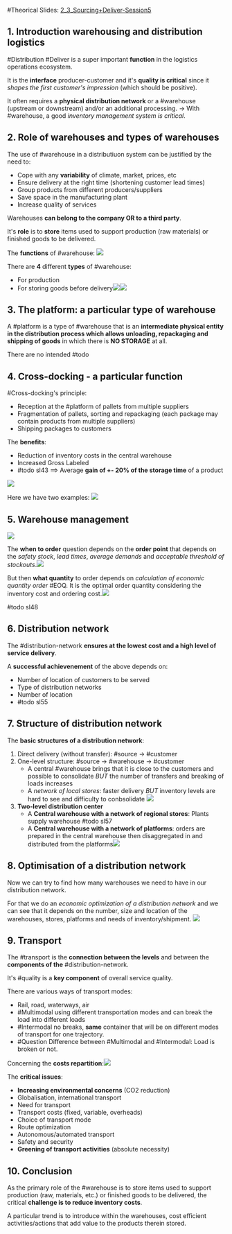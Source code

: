 #Theorical 
Slides: [2_3_Sourcing+Deliver-Session5](2_3_Sourcing+Deliver-Session5.pdf#page=33)
## 1. Introduction warehousing and distribution logistics
#Distribution #Deliver is a super important **function** in the logistics operations ecosystem.

It is the **interface** producer-customer and it's **quality is critical** since it *shapes the first customer's impression* (which should be positive).

It often requires a **physical distribution network** or a #warehouse (upstream or downstream) and/or an additional processing.
$\to$ With #warehouse, a good *inventory management system is critical*.
## 2. Role of warehouses and types of warehouses
The use of #warehouse in a distributiuon system can be justified by the need to:
- Cope with any **variability** of climate, market, prices, etc
- Ensure delivery at the right time (shortening customer lead times)
- Group products from different producers/suppliers
- Save space in the manufacturing plant
- Increase quality of services

Warehouses **can belong to the company OR to a third party**.

It's **role** is to **store** items used to support production (raw materials) or finished goods to be delivered.

The **functions** of #warehouse:
![](Pasted%20image%2020241119153527.png)

There are **4** different **types** of #warehouse:
- For production
- For storing goods before delivery![](Pasted%20image%2020241119153854.png)![](Pasted%20image%2020241119154123.png)

## 3. The platform: a particular type of warehouse
A #platform is a type of #warehouse that is an **intermediate physical entity in the distribution process which allows unloading, repackaging and shipping of goods** in which there is **NO STORAGE** at all.

There are no intended
#todo 

## 4. Cross-docking - a particular function
#Cross-docking's principle:
- Reception at the #platform of pallets from multiple suppliers
- Fragmentation of pallets, sorting and repackaging (each package may contain products from multiple suppliers)
- Shipping packages to customers

The **benefits**:
- Reduction of inventory costs in the central warehouse
- Increased Gross Labeled
- #todo sl43
$\implies$ Average **gain of +- 20% of the storage time** of a product

![](Pasted%20image%2020241119154848.png)

Here we have two examples:
![](Pasted%20image%2020241119154953.png)
## 5. Warehouse management
![](Pasted%20image%2020241119155703.png)

The **when to order** question depends on the **order point** that depends on the *safety stock*, *lead times*, *average demands* and *acceptable threshold of stockouts*.![](Pasted%20image%2020241119155902.png)

But then **what quantity** to order depends on *calculation of economic quantity order* #EOQ. It is the optimal order quantity considering the inventory cost and ordering cost.![](Pasted%20image%2020241119160104.png)

#todo sl48

## 6. Distribution network
The #distribution-network **ensures at the lowest cost and a high level of service delivery**.

A **successful achievenement** of the above depends on:
- Number of location of customers to be served
- Type of distribution networks
- Number of location
- #todo sl55
## 7. Structure of distribution network
The **basic structures of a distribution network**:
1. Direct delivery (without transfer): #source $\to$ #customer
2. One-level structure: #source $\to$ #warehouse $\to$ #customer 
	- A central #warehouse brings that it is close to the customers and possible to consolidate *BUT* the number of transfers and breaking of loads increases
	- A *network of local stores*: faster delivery *BUT* inventory levels are hard to see and difficulty to conbsolidate
	![](Pasted%20image%2020241119162237.png)
3. **Two-level distribution center**
	- A **Central warehouse with a network of regional stores**: Plants supply warehouse #todo sl57
	- A **Central warehouse with a network of platforms**: orders are prepared in the central warehouse then disaggregated in and distributed from the platforms![](Pasted%20image%2020241119162534.png)
## 8. Optimisation of a distribution network
Now we can try to find how many warehouses we need to have in our distribution network.

For that we do an *economic optimization of a distribution network* and we can see that it depends on the number, size and location of the warehouses, stores, platforms and needs of inventory/shipment.
![](Pasted%20image%2020241119162655.png)
## 9. Transport
The #transport is the **connection between the levels** and between the **components of the** #distribution-network.

It's #quality is a **key component** of overall service quality.

There are various ways of transport modes:
- Rail, road, waterways, air
- #Multimodal using different transportation modes and can break the load into different loads
- #Intermodal no breaks, **same** container that will be on different modes of transport for one trajectory.
- #Question Difference between #Multimodal and #Intermodal: Load is broken or not.

Concerning the **costs repartition**:![](Pasted%20image%2020241119163635.png)

The **critical issues**:
- **Increasing environmental concerns** (CO2 reduction)
- Globalisation, international transport
- Need for transport
- Transport costs (fixed, variable, overheads)
- Choice of transport mode
- Route optimization
- Autonomous/automated transport
- Safety and security
- **Greening of transport activities** (absolute necessity)
## 10. Conclusion
As the primary role of the #warehouse is to store items used to support production (raw, materials, etc.) or finished goods to be delivered, the critical **challenge is to reduce inventory costs**.

A particular trend is to introduce within the warehouses, cost efficient activities/actions that add value to the products therein stored.